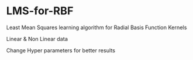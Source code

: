 # LMS-for-RBF
Least Mean Squares learning algorithm for Radial Basis Function Kernels

Linear & Non Linear data

Change Hyper parameters for better results
